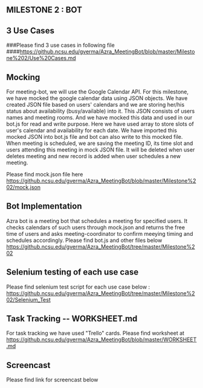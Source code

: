 ## MILESTONE 2 : BOT


## 3 Use Cases

###Please find 3 use cases in following file
####https://github.ncsu.edu/gverma/Azra_MeetingBot/blob/master/Milestone%202/Use%20Cases.md

## Mocking

  For meeting-bot, we will use the Google Calendar API. For this milestone, we have mocked the google calendar data using JSON objects. We have created JSON file based on users' calendars and we are storing her/his status about availability (busy/available) into it. This JSON consists of users names and meeting rooms. And we have mocked this data and used in our bot.js for read and write purpose. Here we have used array to store slots of user's calendar and availability for each date. We have imported this mocked JSON into bot.js file and bot can also write to this mocked file.
  When meeting is scheduled, we are saving the meeting ID, its time slot and users attending this meeting in mock JSON file. It will be deleted when user deletes meeting and new record is added when user schedules a new meeting.

  Please find mock.json file here
  https://github.ncsu.edu/gverma/Azra_MeetingBot/blob/master/Milestone%202/mock.json

## Bot Implementation

  Azra bot is a meeting bot that schedules a meeting for specified users. It checks calendars of such users through mock.json and returns the free time of users and asks meeting-coordinator to confirm meeying timing and schedules accordingly.
  Please find bot.js and other files below
  https://github.ncsu.edu/gverma/Azra_MeetingBot/tree/master/Milestone%202


## Selenium testing of each use case

  Please find selenium test script for each use case below :
	https://github.ncsu.edu/gverma/Azra_MeetingBot/tree/master/Milestone%202/Selenium_Test  

## Task Tracking -- WORKSHEET.md

  For task tracking we have used "Trello" cards.
  Please find worksheet at https://github.ncsu.edu/gverma/Azra_MeetingBot/blob/master/WORKSHEET.md

## Screencast

  Please find link for screencast below
